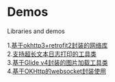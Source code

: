 # Demos
Libraries and demos

1.[基于okhttp3+retrofit2封装的网络库](https://github.com/hushuaijun55/HsjOkHttpDemo)  
2.[支持超长文本日志打印的工具类](https://github.com/hushuaijun55/LogUtil)  
3.[基于Glide v4封装的图片加载工具类](https://github.com/hushuaijun55/Glide)  
4.[基于OKHttp的websocket封装使用](https://blog.csdn.net/hshuaijun55/article/details/103206152)
